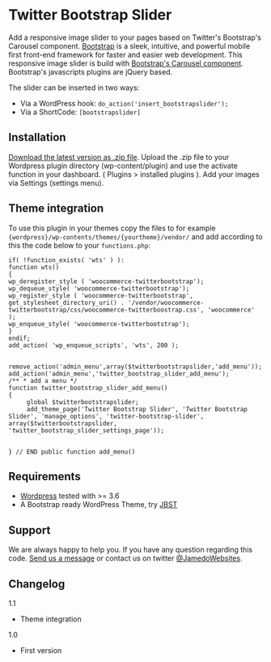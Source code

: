Twitter Bootstrap Slider
==============================================
Add a responsive image slider to your pages based on Twitter's Bootstrap's Carousel component. [Bootstrap](http:/www.getbootstrap.com/) is a sleek, intuitive, and powerful mobile first front-end framework for faster and easier web development. This responsive image slider is build with [Bootstrap's Carousel component](http://getbootstrap.com/javascript/#carousel). Bootstrap's javascripts plugins are jQuery based.

The slider can be inserted in two ways:

* Via a WordPress hook: `do_action('insert_bootstrapslider');`
* Via a ShortCode: `[bootstrapslider]`


Installation
------------

[Download the latest version as .zip file](https://github.com/bassjobsen/twitter-bootstrap-slider/archive/master.zip). Upload the .zip file to your Wordpress plugin directory (wp-content/plugin) and use the activate function in your dashboard.
( Plugins > installed plugins ). Add your images via Settings (settings menu).

Theme integration
-----------------

To use this plugin in your themes copy the files to for example `{wordpress}/wp-contents/themes/{yourtheme}/vendor/` and add according to this the code below to your `functions.php`:

	if( !function_exists( 'wts' ) ):
	function wts()
	{
	wp_deregister_style ( 'woocommerce-twitterbootstrap');	
	wp_dequeue_style( 'woocommerce-twitterbootstrap');
	wp_register_style ( 'woocommerce-twitterbootstrap', get_stylesheet_directory_uri() . '/vendor/woocommerce-twitterbootstrap/css/woocommerce-twitterboostrap.css', 'woocommerce' );
	wp_enqueue_style( 'woocommerce-twitterbootstrap');
	}
	endif;	
	add_action( 'wp_enqueue_scripts', 'wts', 200 ); 


	remove_action('admin_menu',array($twitterbootstrapslider,'add_menu'));
	add_action('admin_menu','twitter_bootstrap_slider_add_menu');
	/** * add a menu */ 
	function twitter_bootstrap_slider_add_menu() 
	{
		 global $twitterbootstrapslider;
		 add_theme_page('Twitter Bootstrap Slider', 'Twitter Bootstrap Slider', 'manage_options', 'twitter-bootstrap-slider', array($twitterbootstrapslider, 'twitter_bootstrap_slider_settings_page'));
		 
		 
	} // END public function add_menu()


Requirements
---------
* [Wordpress](http://wordpress.org/download/) tested with >= 3.6
* A Bootstrap ready WordPress Theme, try [JBST](https://github.com/bassjobsen/jamedo-bootstrap-start-theme/)

Support
-------

We are always happy to help you. If you have any question regarding this code. [Send us a message](http://www.jamedowebsites.nl/contact/) or contact us on twitter [@JamedoWebsites](http://twitter.com/JamedoWebsites).

Changelog
---------

1.1

* Theme integration

1.0

* First version
